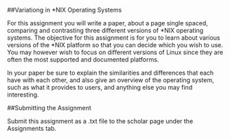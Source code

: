 ##Variationg in *NIX Operating Systems

For this assignment you will write a paper, about a page single spaced, comparing and contrasting three different versions of *NIX operating systems.  The objective for this assignment is for you to learn about various versions of the *NIX platform so that you can decide which you wish to use.  You may however wish to focus on different versions of Linux since they are often the most supported and documented platforms.

In your paper be sure to explain the similarities and differences that each have with each other, and also give an overview of the operating system, such as what it provides to users, and anything else you may find interesting.

##Submitting the Assignment

Submit this assignment as a .txt file to the scholar page under the Assignments tab.
